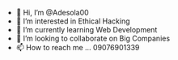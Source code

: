 - 👋 Hi, I’m @Adesola00
- 👀 I’m interested in Ethical Hacking
- 🌱 I’m currently learning Web Development
- 💞️ I’m looking to collaborate on Big Companies
- 📫 How to reach me ... 09076901339

<!---
Adesola00/Adesola00 is a ✨ special ✨ repository because its `README.md` (this file) appears on your GitHub profile.
You can click the Preview link to take a look at your changes.
--->
